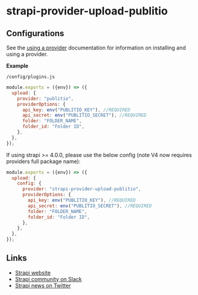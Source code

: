 # strapi-provider-upload-publitio

## Configurations

See the [using a provider](https://strapi.io/documentation/developer-docs/latest/development/plugins/upload.html#using-a-provider) documentation for information on installing and using a provider.

**Example**

`/config/plugins.js`

```js
module.exports = ({env}) => ({
  upload: {
    provider: "publitio",
    providerOptions: {
      api_key: env("PUBLITIO_KEY"), //REQUIRED
      api_secret: env("PUBLITIO_SECRET"), //REQUIRED
      folder: "FOLDER_NAME",
      folder_id: "Folder ID",
    },
  },
});
```

If using strapi >= 4.0.0, please use the below config (note V4 now requires providers full package name):

```js
module.exports = ({env}) => ({
  upload: {
    config: {
      provider: "strapi-provider-upload-publitio",
      providerOptions: {
        api_key: env("PUBLITIO_KEY"), //REQUIRED
        api_secret: env("PUBLITIO_SECRET"), //REQUIRED
        folder: "FOLDER_NAME",
        folder_id: "Folder ID",
      },
    },
  },
});
```

## Links

- [Strapi website](https://strapi.io/)
- [Strapi community on Slack](https://slack.strapi.io)
- [Strapi news on Twitter](https://twitter.com/strapijs)
